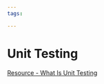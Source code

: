 ```yaml
---
tags:

---
```

# Unit Testing

[Resource - What Is Unit Testing](https://www.lambdatest.com/learning-hub/unit-testing)  
